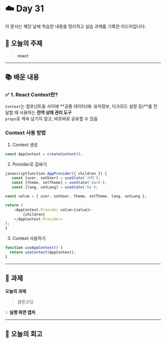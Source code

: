 # ☁️ Day 31
이 문서는 해당 날에 학습한 내용을 정리하고 실습 과제를 기록한 리드미입니다.

## 🔖 오늘의 주제
> **react**

---

## 📚 배운 내용
### ✅ 1. React Context란?
`Context`는 컴포넌트들 사이에 **공통 데이터(예: 유저정보, 다크모드 설정 등)**를 전달할 때 사용하는 **전역 상태 관리 도구**   
`props`로 계속 넘기지 않고, 바로바로 공유할 수 있음

### Context 사용 방법
1) Context 생성
```javascript
const AppContext = createContext();
```
2) Provider로 감싸기
```javascript
javascriptfunction AppProvider({ children }) {
   const [user, setUser] = useState('서희');
   const [theme, setTheme] = useState('dark');
   const [lang, setLang] = useState('ko');

const value = { user, setUser, theme, setTheme, lang, setLang };

return (
    <AppContext.Provider value={value}>
        {children}
    </AppContext.Provider>
);
}
```
3) Context 사용하기
```javascript
function useAppContext() {
  return useContext(AppContext);
}
```


---

## 📝 과제

**오늘의 과제**
> 클론코딩

💡 **실행 화면 캡처**      




---

## 💭 오늘의 회고

